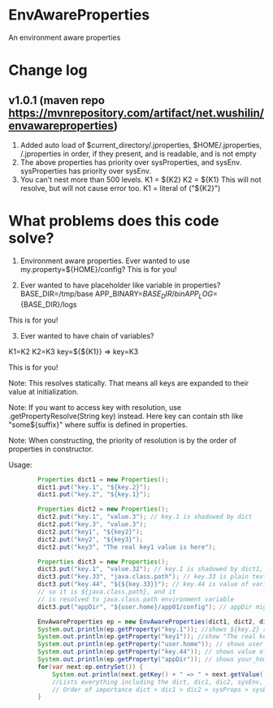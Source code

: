 # EnvAwareProperties
An environment aware properties


# Change log
## v1.0.1 (maven repo https://mvnrepository.com/artifact/net.wushilin/envawareproperties)
1. Added auto load of $current_directory/.jproperties, $HOME/.jproperties, /.jproperties in order, if they present, and is readable, and is not empty
2. The above properties has priority over sysProperties, and sysEnv. sysProperties has priority over sysEnv.
3. You can't nest more than 500 levels. 
   K1 = ${K2}
   K2 = ${K1}
   This will not resolve, but will not cause error too. K1 = literal of ("${K2}")

# What problems does this code solve?
1. Environment aware properties.
Ever wanted to use my.property=${HOME}/config?
This is for you!


2. Ever wanted to have placeholder like variable in properties?
BASE_DIR=/tmp/base
APP_BINARY=${BASE_DIR}/bin
APP_LOG=${BASE_DIR}/logs

This is for you!

3. Ever wanted to have chain of variables?

K1=K2
K2=K3
key=${${K1}}
=>
key=K3

This is for you!

Note: This resolves statically. That means all keys are expanded to their value at initialization.

Note: If you want to access key with resolution, use .getPropertyResolve(String key) instead. Here key can contain sth like "some${suffix}" where suffix is defined in properties.

Note: When constructing, the priority of resolution is by the order of properties in constructor.

Usage:

```java
        Properties dict1 = new Properties();
        dict1.put("key.1", "${key.2}");
        dict1.put("key.2", "${key.1}");

        Properties dict2 = new Properties();
        dict2.put("key.1", "value.3"); // key.1 is shadowed by dict
        dict2.put("key.3", "value.3");
        dict2.put("key1", "${key2}");
        dict2.put("key2", "${key3}");
        dict2.put("key3", "The real key1 value is here");

        Properties dict3 = new Properties();
        dict3.put("key.1", "value.32"); // key.1 is shadowed by dict1, it is useless here
        dict3.put("key.33", "java.class.path"); // key.33 is plain text value java.class.path
        dict3.put("key.44", "${${key.33}}"); // key.44 is value of variable referenced by key.33,
        // so it is ${java.class.path}, and it
        // is resolved to java.class.path environment variable
        dict3.put("appDir", "${user.home}/app01/config"); // appDir might be resolved to /home/ubuntu/app01/config, for example

        EnvAwareProperties ep = new EnvAwareProperties(dict1, dict2, dict3);
        System.out.println(ep.getProperty("key.1")); //shows ${key.2} since it has a circular reference!
        System.out.println(ep.getProperty("key1")); //show "The real key1 value is here" since it is resolved!
        System.out.println(ep.getProperty("user.home")); // shows user home directory
        System.out.println(ep.getProperty("key.44")); // shows value of env java.class.path, it resolves the chain!
        System.out.println(ep.getProperty("appDir")); // shows your_home_dir/app01/config
        for(var next:ep.entrySet()) {
            System.out.println(next.getKey() + " => " + next.getValue());
            //Lists everything including the dict, dic1, dic2, sysEnv, sysProps!
            // Order of importance dict > dic1 > dic2 > sysProps > sysEnv!
        }

```

